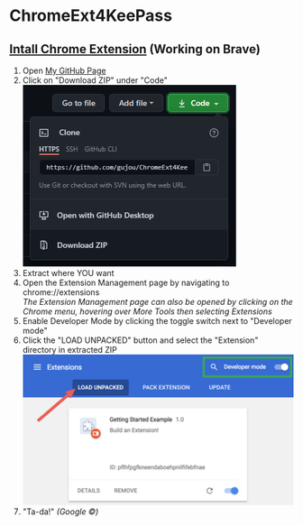 # ChromeExt4KeePass

## [Intall Chrome Extension](https://www.google.com "Extract from Chrome Developers Getting started documentation") (Working on Brave)

1. Open [My GitHub Page](https://github.com/gujou/ChromeExt4KeePass "Yeah!")
1. Click on "Download ZIP" under "Code"  
![Screenshot](README/Clone.png "Easy peasy!")
1. Extract where YOU want
1. Open the Extension Management page by navigating to chrome://extensions  
*The Extension Management page can also be opened by clicking on the Chrome menu, hovering over More Tools then selecting Extensions*
1. Enable Developer Mode by clicking the toggle switch next to "Developer mode"
1. Click the "LOAD UNPACKED" button and select the "Extension" directory in extracted ZIP
![Screenshot](README/Extensions.png "That's all")
1. "Ta-da!" *(Google ©)*
